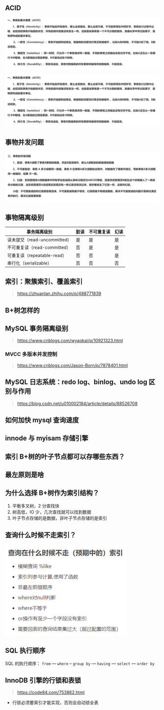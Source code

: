 ## ACID

![](images/2023-03-30-08-39-33.png)

<img title="" src="images/2023-03-30-08-39-33.png" alt="" data-align="inline">

## 事物并发问题

![](images/2023-03-30-08-39-56.png)

## 事物隔离级别

| 事务隔离级别                 | 脏读 | 不可重复读 | 幻读 |
| ---------------------------- | ---- | ---------- | ---- |
| 读未提交（read-uncommitted） | 是   | 是         | 是   |
| 不可重复读（read-committed） | 否   | 是         | 是   |
| 可重复读（repeatable-read）  | 否   | 否         | 是   |
| 串行化（serializable）       | 否   | 否         | 否   |

## 索引：聚簇索引、覆盖索引

> https://zhuanlan.zhihu.com/p/488771839

## B+树怎样的

## MySQL 事务隔离级别

> https://www.cnblogs.com/wyaokai/p/10921323.html

### MVCC 多版本并发控制

> https://www.cnblogs.com/Jason-Born/p/7878401.html

## MySQL 日志系统：redo log、binlog、undo log 区别与作用

> https://blog.csdn.net/u010002184/article/details/88526708

## 如何加快 mysql 查询速度

## innode 与 myisam 存储引擎

## 索引 B+树的叶子节点都可以存哪些东西？

## 最左原则是啥

## 为什么选择 B+树作为索引结构？

1. 平衡多叉树，2 分查找快
2. 树高低，IO 少，几次查找就可以找到数据
3. 叶子节点存储的是数据，非叶子节点存储的是索引

## 查询什么时候不走索引？

![](images/2023-03-30-08-34-22.png)

## SQL 执行顺序

SQL 的执行顺序： `from` — `where` – `group by` — `having` — `select` — `order by`

## InnoDB 引擎的行锁和表锁

> https://code84.com/753862.html

- 行锁必须要索引才能实现，否则会自动锁全表
